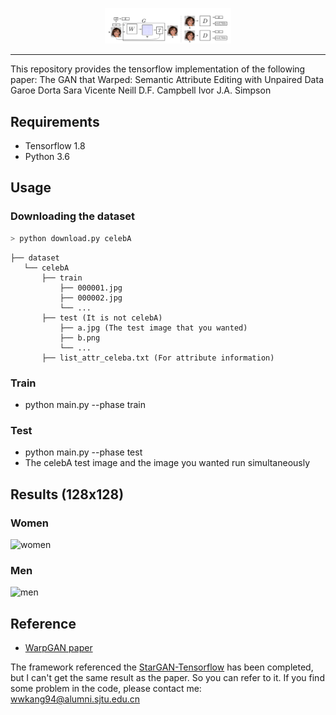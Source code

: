 <p align="center"><img width="40%" src="./assests/logo.jpg" /></p>

--------------------------------------------------------------------------------
This repository provides the tensorflow implementation of the following paper:
The GAN that Warped: Semantic Attribute Editing with Unpaired Data
Garoe Dorta Sara Vicente Neill D.F. Campbell Ivor J.A. Simpson 

## Requirements
* Tensorflow 1.8
* Python 3.6

## Usage
### Downloading the dataset
```python
> python download.py celebA
```

```
├── dataset
   └── celebA
       ├── train
           ├── 000001.jpg 
           ├── 000002.jpg
           └── ...
       ├── test (It is not celebA)
           ├── a.jpg (The test image that you wanted)
           ├── b.png
           └── ...
       ├── list_attr_celeba.txt (For attribute information) 
```

### Train
* python main.py --phase train

### Test
* python main.py --phase test 
* The celebA test image and the image you wanted run simultaneously

## Results (128x128)
### Women
![women](./assests/women.png)

### Men
![men](./assests/men.png)

## Reference
* [WarpGAN paper](https://garoe.github.io/papers/warp_gan_2020.pdf)


The framework referenced the <a href='https://github.com/taki0112/StarGAN-Tensorflow' target='_blank'>StarGAN-Tensorflow</a> has been completed, but I can't get the same result as the paper. So you can refer to it. If you find some problem in the code, please contact me: wwkang94@alumni.sjtu.edu.cn 
